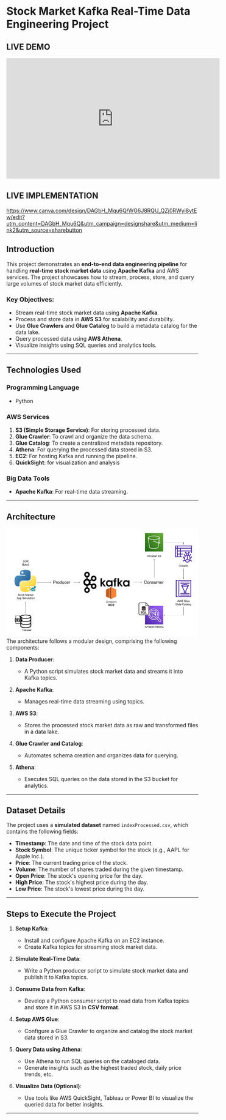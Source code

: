 # **Stock Market Kafka Real-Time Data Engineering Project**

## **LIVE DEMO**
<iframe width="560" height="315" src="https://www.youtube.com/embed/PtOjffgD0KY?si=fWz-KWLVuLsAzzKy" title="YouTube video player" frameborder="0" allow="accelerometer; autoplay; clipboard-write; encrypted-media; gyroscope; picture-in-picture; web-share" referrerpolicy="strict-origin-when-cross-origin" allowfullscreen></iframe>

## **LIVE IMPLEMENTATION** 
https://www.canva.com/design/DAGbH_Mqu6Q/WG6J8RQU_QZj0RWyi8ytEw/edit?utm_content=DAGbH_Mqu6Q&utm_campaign=designshare&utm_medium=link2&utm_source=sharebutton

## **Introduction**  
This project demonstrates an **end-to-end data engineering pipeline** for handling **real-time stock market data** using **Apache Kafka** and AWS services. The project showcases how to stream, process, store, and query large volumes of stock market data efficiently.  

### **Key Objectives**:  
- Stream real-time stock market data using **Apache Kafka**.
- Process and store data in **AWS S3** for scalability and durability.
- Use **Glue Crawlers** and **Glue Catalog** to build a metadata catalog for the data lake.
- Query processed data using **AWS Athena**.
- Visualize insights using SQL queries and analytics tools.

---

## **Technologies Used**  

### **Programming Language**  
- Python  

### **AWS Services**  
1. **S3 (Simple Storage Service)**: For storing processed data.  
2. **Glue Crawler**: To crawl and organize the data schema.  
3. **Glue Catalog**: To create a centralized metadata repository.  
4. **Athena**: For querying the processed data stored in S3.  
5. **EC2**: For hosting Kafka and running the pipeline.
6. **QuickSight**: for visualization and analysis


### **Big Data Tools**  
- **Apache Kafka**: For real-time data streaming.  

---

## **Architecture**  
<img src="Architecture.jpg">
The architecture follows a modular design, comprising the following components:  

1. **Data Producer**:  
   - A Python script simulates stock market data and streams it into Kafka topics.  

2. **Apache Kafka**:  
   - Manages real-time data streaming using topics.  

3. **AWS S3**:  
   - Stores the processed stock market data as raw and transformed files in a data lake.  

4. **Glue Crawler and Catalog**:  
   - Automates schema creation and organizes data for querying.  

5. **Athena**:  
   - Executes SQL queries on the data stored in the S3 bucket for analytics.  

---

## **Dataset Details**  

The project uses a **simulated dataset** named `indexProcessed.csv`, which contains the following fields:  
- **Timestamp**: The date and time of the stock data point.  
- **Stock Symbol**: The unique ticker symbol for the stock (e.g., AAPL for Apple Inc.).  
- **Price**: The current trading price of the stock.  
- **Volume**: The number of shares traded during the given timestamp.  
- **Open Price**: The stock's opening price for the day.  
- **High Price**: The stock's highest price during the day.  
- **Low Price**: The stock's lowest price during the day.  

---

## **Steps to Execute the Project**  

1. **Setup Kafka**:  
   - Install and configure Apache Kafka on an EC2 instance.  
   - Create Kafka topics for streaming stock market data.  

2. **Simulate Real-Time Data**:  
   - Write a Python producer script to simulate stock market data and publish it to Kafka topics.  

3. **Consume Data from Kafka**:  
   - Develop a Python consumer script to read data from Kafka topics and store it in AWS S3 in **CSV format**.  

4. **Setup AWS Glue**:  
   - Configure a Glue Crawler to organize and catalog the stock market data stored in S3.  

5. **Query Data using Athena**:  
   - Use Athena to run SQL queries on the cataloged data.  
   - Generate insights such as the highest traded stock, daily price trends, etc.  

6. **Visualize Data (Optional)**:  
   - Use tools like AWS QuickSight, Tableau or Power BI to visualize the queried data for better insights.  

---
